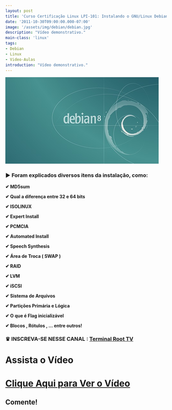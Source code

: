 ```yaml
---
layout: post
title: 'Curso Certificação Linux LPI-101: Instalando o GNU/Linux Debian'
date: '2011-10-30T09:00:00.000-07:00'
image: '/assets/img/debian/debian.jpg'
description: "Vídeo demonstrativo."
main-class: 'linux'
tags:
- Debian
- Linux
- Video-Aulas
introduction: "Vídeo demonstrativo."
---
```


![Como instalar o GNU/Linux Debian 8 Jessie](/assets/img/debian/debian.jpg "Como instalar o GNU/Linux Debian 8 Jessie")

### ▶ Foram explicados diversos itens da instalação, como:
 
__✔ MD5sum__

__✔ Qual a diferença entre 32 e 64 bits__

__✔ ISOLINUX__

__✔ Expert Install__

__✔ PCMCIA__

__✔ Automated Install__

__✔ Speech Synthesis__

__✔ Área de Troca ( SWAP )__

__✔ RAID__

__✔ LVM__

__✔ iSCSI__

__✔ Sistema de Arquivos__

__✔ Partições Primária e Lógica__

__✔ O que é Flag inicializável__

__✔ Blocos , Rótulos , ... entre outros!__

### ♛ INSCREVA-SE NESSE CANAL : [Terminal Root TV](https://www.youtube.com/TerminalRootTV)


# Assista o Vídeo


# [Clique Aqui para Ver o Vídeo](https://www.youtube.com/watch?v=mwS6HwQbxVA)


## Comente!
